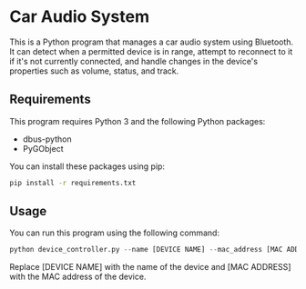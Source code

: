 # Car Audio System

This is a Python program that manages a car audio system using Bluetooth. It can detect when a permitted device is in range, attempt to reconnect to it if it's not currently connected, and handle changes in the device's properties such as volume, status, and track.

## Requirements

This program requires Python 3 and the following Python packages:

- dbus-python
- PyGObject

You can install these packages using pip:

```bash
pip install -r requirements.txt
```

## Usage 

 You can run this program using the following command:

```python
python device_controller.py --name [DEVICE NAME] --mac_address [MAC ADDRESS]
```


Replace [DEVICE NAME] with the name of the device and [MAC ADDRESS] with the MAC address of the device.